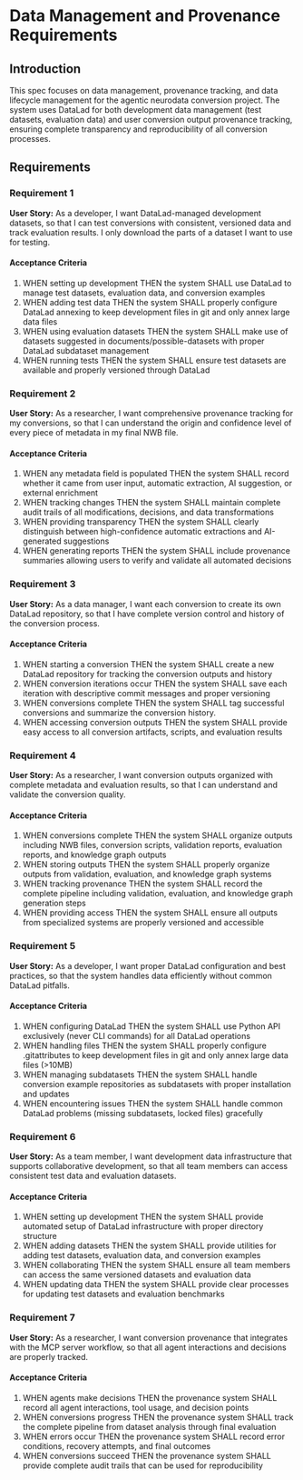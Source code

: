 # Data Management and Provenance Requirements

## Introduction

This spec focuses on data management, provenance tracking, and data lifecycle management for the agentic neurodata conversion project. The system uses DataLad for both development data management (test datasets, evaluation data) and user conversion output provenance tracking, ensuring complete transparency and reproducibility of all conversion processes.

## Requirements

### Requirement 1

**User Story:** As a developer, I want DataLad-managed development datasets, so that I can test conversions with consistent, versioned data and track evaluation results. I only download the parts of a dataset I want to use for testing.

#### Acceptance Criteria

1. WHEN setting up development THEN the system SHALL use DataLad to manage test datasets, evaluation data, and conversion examples
2. WHEN adding test data THEN the system SHALL properly configure DataLad annexing to keep development files in git and only annex large data files
3. WHEN using evaluation datasets THEN the system SHALL make use of datasets suggested in documents/possible-datasets with proper DataLad subdataset management
4. WHEN running tests THEN the system SHALL ensure test datasets are available and properly versioned through DataLad

### Requirement 2

**User Story:** As a researcher, I want comprehensive provenance tracking for my conversions, so that I can understand the origin and confidence level of every piece of metadata in my final NWB file.

#### Acceptance Criteria

1. WHEN any metadata field is populated THEN the system SHALL record whether it came from user input, automatic extraction, AI suggestion, or external enrichment
2. WHEN tracking changes THEN the system SHALL maintain complete audit trails of all modifications, decisions, and data transformations
3. WHEN providing transparency THEN the system SHALL clearly distinguish between high-confidence automatic extractions and AI-generated suggestions
4. WHEN generating reports THEN the system SHALL include provenance summaries allowing users to verify and validate all automated decisions

### Requirement 3

**User Story:** As a data manager, I want each conversion to create its own DataLad repository, so that I have complete version control and history of the conversion process.

#### Acceptance Criteria

1. WHEN starting a conversion THEN the system SHALL create a new DataLad repository for tracking the conversion outputs and history
2. WHEN conversion iterations occur THEN the system SHALL save each iteration with descriptive commit messages and proper versioning
3. WHEN conversions complete THEN the system SHALL tag successful conversions and summarize the conversion history.
4. WHEN accessing conversion outputs THEN the system SHALL provide easy access to all conversion artifacts, scripts, and evaluation results

### Requirement 4

**User Story:** As a researcher, I want conversion outputs organized with complete metadata and evaluation results, so that I can understand and validate the conversion quality.

#### Acceptance Criteria

1. WHEN conversions complete THEN the system SHALL organize outputs including NWB files, conversion scripts, validation reports, evaluation reports, and knowledge graph outputs
2. WHEN storing outputs THEN the system SHALL properly organize outputs from validation, evaluation, and knowledge graph systems
3. WHEN tracking provenance THEN the system SHALL record the complete pipeline including validation, evaluation, and knowledge graph generation steps
4. WHEN providing access THEN the system SHALL ensure all outputs from specialized systems are properly versioned and accessible

### Requirement 5

**User Story:** As a developer, I want proper DataLad configuration and best practices, so that the system handles data efficiently without common DataLad pitfalls.

#### Acceptance Criteria

1. WHEN configuring DataLad THEN the system SHALL use Python API exclusively (never CLI commands) for all DataLad operations
2. WHEN handling files THEN the system SHALL properly configure .gitattributes to keep development files in git and only annex large data files (>10MB)
3. WHEN managing subdatasets THEN the system SHALL handle conversion example repositories as subdatasets with proper installation and updates
4. WHEN encountering issues THEN the system SHALL handle common DataLad problems (missing subdatasets, locked files) gracefully

### Requirement 6

**User Story:** As a team member, I want development data infrastructure that supports collaborative development, so that all team members can access consistent test data and evaluation datasets.

#### Acceptance Criteria

1. WHEN setting up development THEN the system SHALL provide automated setup of DataLad infrastructure with proper directory structure
2. WHEN adding datasets THEN the system SHALL provide utilities for adding test datasets, evaluation data, and conversion examples
3. WHEN collaborating THEN the system SHALL ensure all team members can access the same versioned datasets and evaluation data
4. WHEN updating data THEN the system SHALL provide clear processes for updating test datasets and evaluation benchmarks

### Requirement 7

**User Story:** As a researcher, I want conversion provenance that integrates with the MCP server workflow, so that all agent interactions and decisions are properly tracked.

#### Acceptance Criteria

1. WHEN agents make decisions THEN the provenance system SHALL record all agent interactions, tool usage, and decision points
2. WHEN conversions progress THEN the provenance system SHALL track the complete pipeline from dataset analysis through final evaluation
3. WHEN errors occur THEN the provenance system SHALL record error conditions, recovery attempts, and final outcomes
4. WHEN conversions succeed THEN the provenance system SHALL provide complete audit trails that can be used for reproducibility
